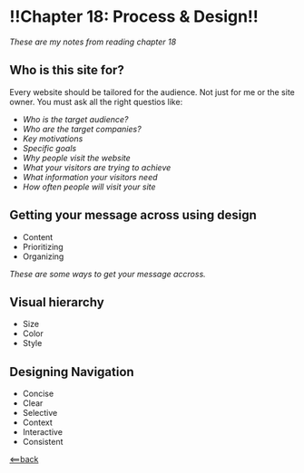 # **!!Chapter 18: Process & Design!!**

*These are my notes from reading chapter 18*

## **Who is this site for?**
Every website should be tailored for the audience. Not just for me or the site owner. You must ask all the right questios like: 
- *Who is the target audience?*
- *Who are the target companies?*
- *Key motivations* 
- *Specific goals*
- *Why people visit the website*
- *What your visitors are trying to achieve*
- *What information your visitors need*
- *How often people will visit your site*

## **Getting your message across using design**
- Content
- Prioritizing
- Organizing

*These are some ways to get your message accross.*

## **Visual hierarchy**
- Size
- Color
- Style

## **Designing Navigation**
- Concise
- Clear
- Selective
- Context
- Interactive
- Consistent





[<==back](README.md)
